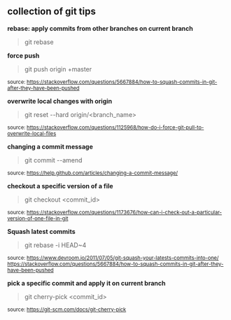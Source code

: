 ## collection of git tips ##

**rebase: apply commits from other branches on current branch**
>git rebase <branch>

**force push**
>git push origin +master

<sup>source: https://stackoverflow.com/questions/5667884/how-to-squash-commits-in-git-after-they-have-been-pushed
</sup>

**overwrite local changes with origin**
>git reset --hard origin/<branch_name>

<sup>source: https://stackoverflow.com/questions/1125968/how-do-i-force-git-pull-to-overwrite-local-files
</sup>

**changing a commit message**
>git commit --amend

<sup>source: https://help.github.com/articles/changing-a-commit-message/
</sup>

**checkout a specific version of a file**
>git checkout <commit_id> <file>

<sup>source: https://stackoverflow.com/questions/1173676/how-can-i-check-out-a-particular-version-of-one-file-in-git
</sup>

**Squash latest commits**
>git rebase -i HEAD~4

<sup>source: https://www.devroom.io/2011/07/05/git-squash-your-latests-commits-into-one/
	https://stackoverflow.com/questions/5667884/how-to-squash-commits-in-git-after-they-have-been-pushed
</sup>

**pick a specific commit and apply it on current branch**
>git cherry-pick <commit_id>

<sup>source: https://git-scm.com/docs/git-cherry-pick
</sup>
